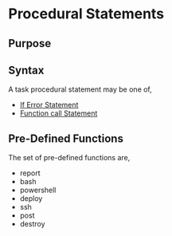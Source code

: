 # Procedural Statements

## Purpose

## Syntax

A task procedural statement may be one of,

* [If Error Statement](if_error_stmt.md)
* [Function call Statement](func_call_stmt.md)

## Pre-Defined Functions

The set of pre-defined functions are,

* report
* bash
* powershell
* deploy
* ssh
* post
* destroy
